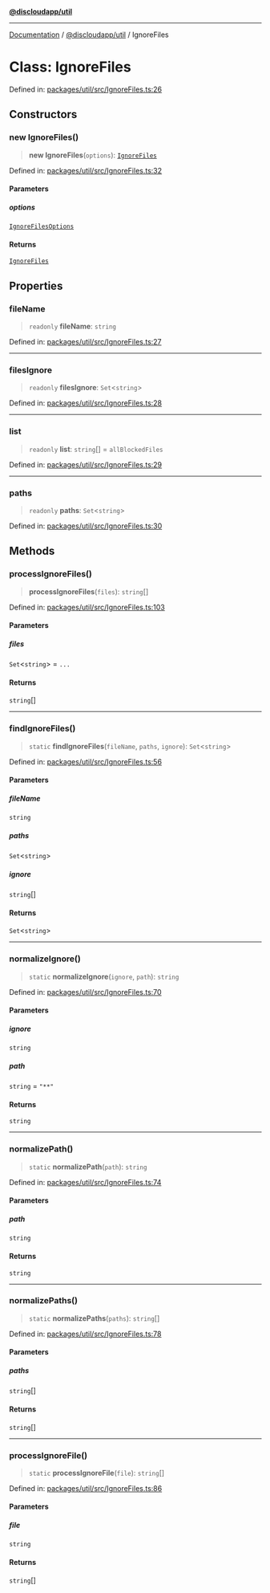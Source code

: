 [**@discloudapp/util**](../README.md)

***

[Documentation](../../../packages.md) / [@discloudapp/util](../README.md) / IgnoreFiles

# Class: IgnoreFiles

Defined in: [packages/util/src/IgnoreFiles.ts:26](https://github.com/discloud/discloud.app/blob/1458affc9a022eb2fc5fe37e7b3b002130b2fdad/packages/util/src/IgnoreFiles.ts#L26)

## Constructors

### new IgnoreFiles()

> **new IgnoreFiles**(`options`): [`IgnoreFiles`](IgnoreFiles.md)

Defined in: [packages/util/src/IgnoreFiles.ts:32](https://github.com/discloud/discloud.app/blob/1458affc9a022eb2fc5fe37e7b3b002130b2fdad/packages/util/src/IgnoreFiles.ts#L32)

#### Parameters

##### options

[`IgnoreFilesOptions`](../interfaces/IgnoreFilesOptions.md)

#### Returns

[`IgnoreFiles`](IgnoreFiles.md)

## Properties

### fileName

> `readonly` **fileName**: `string`

Defined in: [packages/util/src/IgnoreFiles.ts:27](https://github.com/discloud/discloud.app/blob/1458affc9a022eb2fc5fe37e7b3b002130b2fdad/packages/util/src/IgnoreFiles.ts#L27)

***

### filesIgnore

> `readonly` **filesIgnore**: `Set`\<`string`\>

Defined in: [packages/util/src/IgnoreFiles.ts:28](https://github.com/discloud/discloud.app/blob/1458affc9a022eb2fc5fe37e7b3b002130b2fdad/packages/util/src/IgnoreFiles.ts#L28)

***

### list

> `readonly` **list**: `string`[] = `allBlockedFiles`

Defined in: [packages/util/src/IgnoreFiles.ts:29](https://github.com/discloud/discloud.app/blob/1458affc9a022eb2fc5fe37e7b3b002130b2fdad/packages/util/src/IgnoreFiles.ts#L29)

***

### paths

> `readonly` **paths**: `Set`\<`string`\>

Defined in: [packages/util/src/IgnoreFiles.ts:30](https://github.com/discloud/discloud.app/blob/1458affc9a022eb2fc5fe37e7b3b002130b2fdad/packages/util/src/IgnoreFiles.ts#L30)

## Methods

### processIgnoreFiles()

> **processIgnoreFiles**(`files`): `string`[]

Defined in: [packages/util/src/IgnoreFiles.ts:103](https://github.com/discloud/discloud.app/blob/1458affc9a022eb2fc5fe37e7b3b002130b2fdad/packages/util/src/IgnoreFiles.ts#L103)

#### Parameters

##### files

`Set`\<`string`\> = `...`

#### Returns

`string`[]

***

### findIgnoreFiles()

> `static` **findIgnoreFiles**(`fileName`, `paths`, `ignore`): `Set`\<`string`\>

Defined in: [packages/util/src/IgnoreFiles.ts:56](https://github.com/discloud/discloud.app/blob/1458affc9a022eb2fc5fe37e7b3b002130b2fdad/packages/util/src/IgnoreFiles.ts#L56)

#### Parameters

##### fileName

`string`

##### paths

`Set`\<`string`\>

##### ignore

`string`[]

#### Returns

`Set`\<`string`\>

***

### normalizeIgnore()

> `static` **normalizeIgnore**(`ignore`, `path`): `string`

Defined in: [packages/util/src/IgnoreFiles.ts:70](https://github.com/discloud/discloud.app/blob/1458affc9a022eb2fc5fe37e7b3b002130b2fdad/packages/util/src/IgnoreFiles.ts#L70)

#### Parameters

##### ignore

`string`

##### path

`string` = `"**"`

#### Returns

`string`

***

### normalizePath()

> `static` **normalizePath**(`path`): `string`

Defined in: [packages/util/src/IgnoreFiles.ts:74](https://github.com/discloud/discloud.app/blob/1458affc9a022eb2fc5fe37e7b3b002130b2fdad/packages/util/src/IgnoreFiles.ts#L74)

#### Parameters

##### path

`string`

#### Returns

`string`

***

### normalizePaths()

> `static` **normalizePaths**(`paths`): `string`[]

Defined in: [packages/util/src/IgnoreFiles.ts:78](https://github.com/discloud/discloud.app/blob/1458affc9a022eb2fc5fe37e7b3b002130b2fdad/packages/util/src/IgnoreFiles.ts#L78)

#### Parameters

##### paths

`string`[]

#### Returns

`string`[]

***

### processIgnoreFile()

> `static` **processIgnoreFile**(`file`): `string`[]

Defined in: [packages/util/src/IgnoreFiles.ts:86](https://github.com/discloud/discloud.app/blob/1458affc9a022eb2fc5fe37e7b3b002130b2fdad/packages/util/src/IgnoreFiles.ts#L86)

#### Parameters

##### file

`string`

#### Returns

`string`[]
